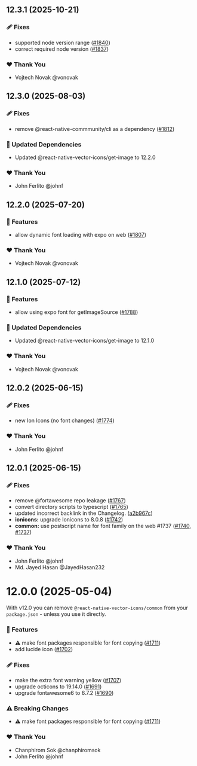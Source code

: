 ## 12.3.1 (2025-10-21)

### 🩹 Fixes

- supported node version range ([#1840](https://github.com/oblador/react-native-vector-icons/pull/1840))
- correct required node version ([#1837](https://github.com/oblador/react-native-vector-icons/pull/1837))

### ❤️ Thank You

- Vojtech Novak @vonovak

## 12.3.0 (2025-08-03)

### 🩹 Fixes

- remove @react-native-commmunity/cli as a dependency ([#1812](https://github.com/oblador/react-native-vector-icons/pull/1812))

### 🧱 Updated Dependencies

- Updated @react-native-vector-icons/get-image to 12.2.0

### ❤️ Thank You

- John Ferlito @johnf

## 12.2.0 (2025-07-20)

### 🚀 Features

- allow dynamic font loading with expo on web ([#1807](https://github.com/oblador/react-native-vector-icons/pull/1807))

### ❤️ Thank You

- Vojtech Novak @vonovak

## 12.1.0 (2025-07-12)

### 🚀 Features

- allow using expo font for getImageSource ([#1788](https://github.com/oblador/react-native-vector-icons/pull/1788))

### 🧱 Updated Dependencies

- Updated @react-native-vector-icons/get-image to 12.1.0

### ❤️ Thank You

- Vojtech Novak @vonovak

## 12.0.2 (2025-06-15)

### 🩹 Fixes

- new Ion Icons (no font changes) ([#1774](https://github.com/oblador/react-native-vector-icons/pull/1774))

### ❤️ Thank You

- John Ferlito @johnf

## 12.0.1 (2025-06-15)

### 🩹 Fixes

- remove @fortawesome repo leakage ([#1767](https://github.com/oblador/react-native-vector-icons/pull/1767))
- convert directory scripts to typescript ([#1765](https://github.com/oblador/react-native-vector-icons/pull/1765))
- updated incorrect backlink in the Changelog. ([a2b967c](https://github.com/oblador/react-native-vector-icons/commit/a2b967c))
- **ionicons:** upgrade Ionicons to 8.0.8 ([#1742](https://github.com/oblador/react-native-vector-icons/pull/1742))
- **common:** use postscript name for font family on the web #1737 ([#1740](https://github.com/oblador/react-native-vector-icons/pull/1740), [#1737](https://github.com/oblador/react-native-vector-icons/issues/1737))

### ❤️ Thank You

- John Ferlito @johnf
- Md. Jayed Hasan @JayedHasan232

# 12.0.0 (2025-05-04)

With v12.0 you can remove `@react-native-vector-icons/common` from your `package.json` - unless you use it directly.

### 🚀 Features

- ⚠️  make font packages responsible for font copying ([#1711](https://github.com/oblador/react-native-vector-icons/pull/1711))
- add lucide icon ([#1702](https://github.com/oblador/react-native-vector-icons/pull/1702))

### 🩹 Fixes

- make the extra font warning yellow ([#1707](https://github.com/oblador/react-native-vector-icons/pull/1707))
- upgrade octicons to 19.14.0 ([#1691](https://github.com/oblador/react-native-vector-icons/pull/1691))
- upgrade fontawesome6 to 6.7.2 ([#1690](https://github.com/oblador/react-native-vector-icons/pull/1690))

### ⚠️  Breaking Changes

- ⚠️  make font packages responsible for font copying ([#1711](https://github.com/oblador/react-native-vector-icons/pull/1711))

### ❤️ Thank You

- Chanphirom Sok @chanphiromsok
- John Ferlito @johnf
